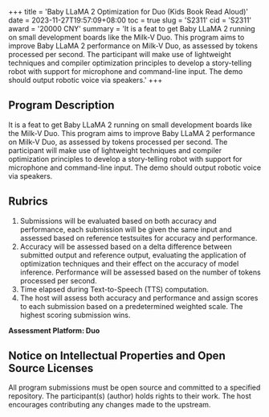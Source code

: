 +++
title = 'Baby LLaMA 2 Optimization for Duo (Kids Book Read Aloud)'
date = 2023-11-27T19:57:09+08:00
toc = true
slug = 'S2311'
cid = 'S2311'
award = '20000 CNY'
summary = 'It is a feat to get Baby LLaMA 2 running on small development boards like the Milk-V Duo. This program aims to improve Baby LLaMA 2 performance on Milk-V Duo, as assessed by tokens processed per second. The participant will make use of lightweight techniques and compiler optimization principles to develop a story-telling robot with support for microphone and command-line input. The demo should output robotic voice via speakers.'
+++

## Program Description

It is a feat to get Baby LLaMA 2 running on small development boards like the Milk-V Duo. This program aims to improve Baby LLaMA 2 performance on Milk-V Duo, as assessed by tokens processed per second. The participant will make use of lightweight techniques and compiler optimization principles to develop a story-telling robot with support for microphone and command-line input. The demo should output robotic voice via speakers.

## Rubrics

1. Submissions will be evaluated based on both accuracy and performance, each submission will be given the same input and assessed based on reference testsuites for accuracy and performance.
2. Accuracy will be assessed based on a delta difference between submitted output and reference output, evaluating the application of optimization techniques and their effect on the accuracy of model inference. Performance will be assessed based on the number of tokens processed per second.
3. Time elapsed during Text-to-Speech (TTS) computation.
4. The host will assess both accuracy and performance and assign scores to each submission based on a predetermined weighted scale. The highest scoring submission wins.

**Assessment Platform: Duo**

## Notice on Intellectual Properties and Open Source Licenses

All program submissions must be open source and committed to a specified repository. The participant(s) (author) holds rights to their work. The host encourages contributing any changes made to the upstream.